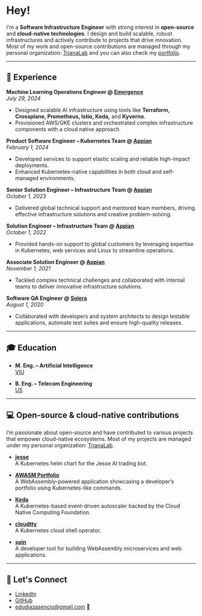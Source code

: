 # Hey!

I'm a **Software Infrastructure Engineer** with strong interest in **open-source** and **cloud-native technologies**. I design and build scalable, robust infrastructures and actively contribute to projects that drive innovation. Most of my work and open-source contributions are managed through my personal organization: [TrianaLab](https://github.com/TrianaLab) and you can also check my [portfolio](https://edudiaz.dev).

---

## 🚀 Experience

**Machine Learning Operations Engineer @ [Emergence](https://emergence.ai)**  
*July 29, 2024*  
- Designed scalable AI infrastructure using tools like **Terraform, Crossplane, Prometheus, Istio, Keda,** and **Kyverno**.  
- Provisioned AWS/GKE clusters and orchestrated complex infrastructure components with a cloud native approach.

**Product Software Engineer – Kubernetes Team @ [Appian](https://appian.com)**  
*February 1, 2024*  
- Developed services to support elastic scaling and reliable high-impact deployments.  
- Enhanced Kubernetes-native capabilities in both cloud and self-managed environments.

**Senior Solution Engineer – Infrastructure Team @ [Appian](https://appian.com)**  
*October 1, 2023*  
- Delivered global technical support and mentored team members, driving effective infrastructure solutions and creative problem-solving.

**Solution Engineer – Infrastructure Team @ [Appian](https://appian.com)**  
*October 1, 2022*  
- Provided hands-on support to global customers by leveraging expertise in Kubernetes, web services and Linux to streamline operations.

**Associate Solution Engineer @ [Appian](https://appian.com)**  
*November 1, 2021*  
- Tackled complex technical challenges and collaborated with internal teams to deliver innovative infrastructure solutions.

**Software QA Engineer @ [Solera](https://solera.com)**  
*August 1, 2020*  
- Collaborated with developers and system architects to design testable applications, automate test suites and ensure high-quality releases.

---

## 🎓 Education

- **M. Eng. – Artificial Intelligence**  
  [VIU](https://universidadviu.com)

- **B. Eng. – Telecom Engineering**  
  [US](https://us.es)

---

## 💻 Open-source & cloud-native contributions

I’m passionate about open-source and have contributed to various projects that empower cloud-native ecosystems. Most of my projects are managed under my personal organization: [TrianaLab](https://github.com/TrianaLab).

- **[jesse](https://github.com/jesse)**  
  A Kubernetes helm chart for the Jesse AI trading bot.

- **[AWASM Portfolio](https://github.com/trianalab/awasm-portfolio)**  
  A WebAssembly-powered application showcasing a developer’s portfolio using Kubernetes-like commands.

- **[Keda](https://github.com/kedacore/keda)**  
  A Kubernetes-based event-driven autoscaler backed by the Cloud Native Computing Foundation.

- **[cloudtty](https://cloudtty.github.io)**  
  A Kubernetes cloud shell operator.

- **[spin](https://github.com/fermyon/spin)**  
  A developer tool for building WebAssembly microservices and web applications.

---

## 🤝 Let's Connect

- [LinkedIn](https://www.linkedin.com/in/eduardo-diaz-asencio)
- [GitHub](https://github.com)
- edudiazasencio@gmail.com 📩
